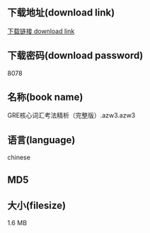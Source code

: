 ## 下载地址(download link)
[下载链接 download link](https://voluble-croquembouche-d321dc.netlify.app/?s=GRE%E6%A0%B8%E5%BF%83%E8%AF%8D%E6%B1%87%E8%80%83%E6%B3%95%E7%B2%BE%E6%9E%90%EF%BC%88%E5%AE%8C%E6%95%B4%E7%89%88%EF%BC%89.azw3)

## 下载密码(download password)
8078

## 名称(book name)
GRE核心词汇考法精析（完整版）.azw3.azw3

## 语言(language)
chinese

## MD5


## 大小(filesize)
1.6 MB
